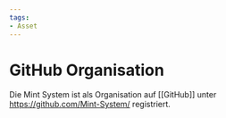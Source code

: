 ```yaml
---
tags:
- Asset
---
```


# GitHub Organisation

Die Mint System ist als Organisation auf [[GitHub]] unter <https://github.com/Mint-System/> registriert.